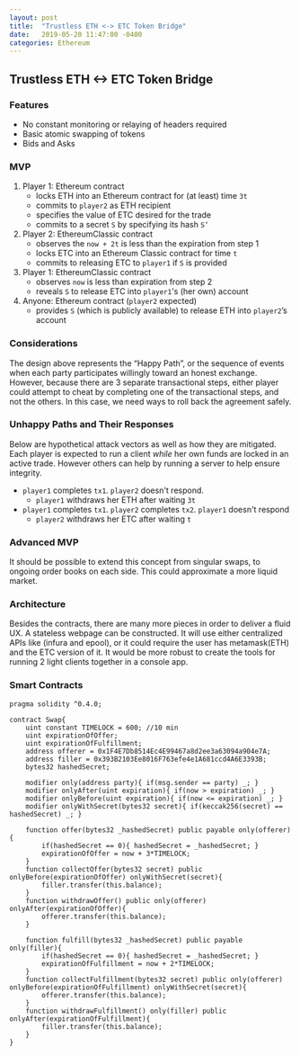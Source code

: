 ```yaml
---
layout: post
title:  "Trustless ETH <-> ETC Token Bridge"
date:   2019-05-20 11:47:00 -0400
categories: Ethereum
---
```


## Trustless ETH <-> ETC Token Bridge

### Features
  - No constant monitoring or relaying of headers required
  - Basic atomic swapping of tokens
  - Bids and Asks

### MVP

  1. Player 1: Ethereum contract
     - locks ETH into an Ethereum contract for (at least) time `3t`
     - commits to `player2` as ETH recipient
     - specifies the value of ETC desired for the trade
     - commits to a secret `S` by specifying its hash `S’`
  2. Player 2: EthereumClassic contract
     - observes the `now + 2t` is less than the expiration from step 1
     - locks ETC into an Ethereum Classic contract for time `t`
     - commits to releasing ETC to `player1` if `S` is provided
  3. Player 1: EthereumClassic contract
     - observes `now` is less than expiration from step 2
     - reveals `S` to release ETC into `player1`'s (her own) account
  4. Anyone: Ethereum contract (`player2` expected)
     - provides `S` (which is publicly available) to release ETH into `player2`’s account

### Considerations

The design above represents the “Happy Path”, or the sequence of events when each party participates willingly toward an honest exchange. However, because there are 3 separate transactional steps, either player could attempt to cheat by completing one of the transactional steps, and not the others. In this case, we need ways to roll back the agreement safely.


### Unhappy Paths and Their Responses

Below are hypothetical attack vectors as well as how they are mitigated. Each player is expected to run a client *while* her own funds are locked in an active trade. However others can help by running a server to help ensure integrity.

  * `player1` completes `tx1`. `player2` doesn't respond.
     - `player1` withdraws her ETH after waiting `3t`
  * `player1` completes `tx1`. `player2` completes `tx2`. `player1` doesn't respond
     - `player2` withdraws her ETC after waiting `t`



### Advanced MVP

It should be possible to extend this concept from singular swaps, to ongoing order books on each side. This could approximate a more liquid market.

### Architecture

Besides the contracts, there are many more pieces in order to deliver a fluid UX. A stateless webpage can be constructed. It will use either centralized APIs like (infura and epool), or it could require the user has metamask(ETH) and the ETC version of it. It would be more robust to create the tools for running 2 light clients together in a console app.



### Smart Contracts
```solidity
pragma solidity ^0.4.0;

contract Swap{
    uint constant TIMELOCK = 600; //10 min
    uint expirationOfOffer;
    uint expirationOfFulfillment;
    address offerer = 0x1F4E7Db8514Ec4E99467a8d2ee3a63094a904e7A;
    address filler = 0x393B2103Ee8016F763efe4e1A681ccd4A6E3393B;
    bytes32 hashedSecret;
    
    modifier only(address party){ if(msg.sender == party) _; }
    modifier onlyAfter(uint expiration){ if(now > expiration) _; }
    modifier onlyBefore(uint expiration){ if(now <= expiration) _; }
    modifier onlyWithSecret(bytes32 secret){ if(keccak256(secret) == hashedSecret) _; }

    function offer(bytes32 _hashedSecret) public payable only(offerer){
        if(hashedSecret == 0){ hashedSecret = _hashedSecret; }
        expirationOfOffer = now + 3*TIMELOCK;
    }
    function collectOffer(bytes32 secret) public onlyBefore(expirationOfOffer) onlyWithSecret(secret){
        filler.transfer(this.balance);
    }
    function withdrawOffer() public only(offerer) onlyAfter(expirationOfOffer){
        offerer.transfer(this.balance);
    }

    function fulfill(bytes32 _hashedSecret) public payable only(filler){
        if(hashedSecret == 0){ hashedSecret = _hashedSecret; }
        expirationOfFulfillment = now + 2*TIMELOCK;
    }
    function collectFulfillment(bytes32 secret) public only(offerer) onlyBefore(expirationOfFulfillment) onlyWithSecret(secret){
        offerer.transfer(this.balance);
    }
    function withdrawFulfillment() only(filler) public onlyAfter(expirationOfFulfillment){
        filler.transfer(this.balance);
    }
}
```
